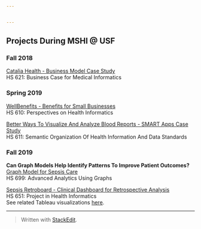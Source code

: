 ```yaml
---


---
```


<h2 id="projects-during-mshi--usf">Projects During MSHI @ USF</h2>
<h3 id="fall-2018">Fall 2018</h3>
<p><a href="https://docs.google.com/presentation/d/1IDgjSmhGMyA-2ePUoxN3c91JgzpGDanQRbJzt0J5-7g/edit?usp=sharing">Catalia Health - Business Model Case Study</a><br>
HS 621: Business Case for Medical Informatics</p>
<h3 id="spring-2019">Spring 2019</h3>
<p><a href="https://docs.google.com/presentation/d/1FxKs5gHFPUCc7ncWaJoak-J6Cc-051QElXkheO2Vu90/edit?usp=sharing">WellBenefits - Benefits for Small Businesses</a><br>
HS 610: Perspectives on Health Informatics</p>
<p><a href="https://docs.google.com/presentation/d/12TLmYNWAcNC2xt3bJKawa2T614wfWOdJZD5AMYMcNTE/edit?usp=sharing">Better Ways To Visualize And Analyze Blood Reports - SMART Apps Case Study</a><br>
HS 611: Semantic Organization Of Health Information And Data Standards</p>
<h3 id="fall-2019">Fall 2019</h3>
<p><strong>Can Graph Models Help Identify Patterns To Improve Patient Outcomes?</strong><br>
<a href="https://docs.google.com/document/d/1D_8tLH7tJcsnNF-d3ErA58yz048B4X1X1OAa6IxdI10/edit?usp=sharing">Graph Model for Sepsis Care</a><br>
HS 699: Advanced Analytics Using Graphs</p>
<p><a href="https://docs.google.com/presentation/d/14bART3kuvYsgqBmCpXskdPKp5g5Cn-D_ArXAYyN_OH8/edit#slide=id.p">Sepsis Retroboard - Clinical Dashboard for Retrospective Analysis</a><br>
HS 651: Project in Health Informatics<br>
See related Tableau visualizations <a href="https://public.tableau.com/profile/shalini2493#!/">here</a>.</p>
<hr>
<blockquote>
<p>Written with <a href="https://stackedit.io/">StackEdit</a>.</p>
</blockquote>

